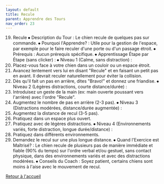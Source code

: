 ```yaml
---
layout: default
title: Recule
parent: Apprendre des Tours
nav_order: 23
---
```


19. Recule
⦁ Description du Tour : Le chien recule de quelques pas sur commande.
⦁ Pourquoi l'Apprendre? : Utile pour la gestion de l'espace, par exemple pour le faire reculer d'une porte ou d'un passage étroit.
⦁ Prérequis : Aucun prérequis spécifique.
⦁ Apprentissage Étape par Étape (sans clicker) :
⦁ Niveau 1 (Calme, sans distraction) :
1. Placez-vous face à votre chien dans un couloir ou un espace étroit.
2. Avancez lentement vers lui en disant "Recule" et en faisant un petit pas en avant. Il devrait reculer naturellement pour éviter la collision.
3. Dès qu'il fait un pas en arrière, dites "Bravo!" et donnez une friandise.
⦁ Niveau 2 (Légères distractions, courte distance/durée) :
1. Introduisez un geste de la main (ex: main ouverte poussant vers l'arrière) avec l'ordre "Recule".
2. Augmentez le nombre de pas en arrière (2-3 pas).
⦁ Niveau 3 (Distractions modérées, distance/durée augmentée) :
1. Augmentez la distance de recul (3-5 pas).
2. Pratiquez dans un espace plus ouvert.
3. Pratiquez avec de légères distractions.
⦁ Niveau 4 (Environnements variés, forte distraction, longue durée/distance) :
1. Pratiquez dans différents environnements.
2. Demandez le recul sur une plus longue distance.
⦁ Quand l'Exercice est Maîtrisé? : Le chien recule de plusieurs pas de manière immédiate et fiable (90% du temps) sur l'ordre verbal et/ou gestuel, sans contact physique, dans des environnements variés et avec des distractions modérées.
⦁ Conseils du Coach : Soyez patient, certains chiens sont moins à l'aise avec le mouvement de recul. 

[Retour à l'accueil](../index.md) 